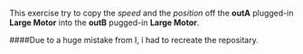 This exercise try to copy the _speed_ and the _position_ off the **outA** plugged-in **Large Motor** into the **outB** pugged-in **Large Motor**.

####Due to a huge mistake from I, i had to recreate the repositary.
